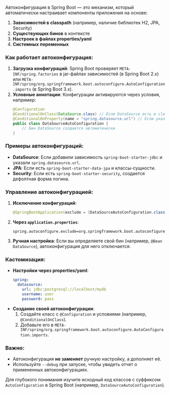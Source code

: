 Автоконфигурация в Spring Boot — это механизм, который автоматически настраивает компоненты приложения на основе:
1. **Зависимостей в classpath** (например, наличие библиотек H2, JPA, Security)
2. **Существующих бинов** в контексте
3. **Настроек в файлах properties/yaml**
4. **Системных переменных**

### Как работает автоконфигурация:
1. **Загрузка конфигураций**: Spring Boot проверяет `META-INF/spring.factories` в jar-файлах зависимостей (в Spring Boot 2.x) или `META-INF/spring/org.springframework.boot.autoconfigure.AutoConfiguration.imports` (в Spring Boot 3.x).
2. **Условные аннотации**: Конфигурации активируются через условия, например:
   ```java
   @Configuration
   @ConditionalOnClass(DataSource.class) // Если DataSource есть в classpath
   @ConditionalOnProperty(name = "spring.datasource.url") // Если указан URL БД
   public class DataSourceAutoConfiguration {
       // Бин DataSource создается автоматически
   }
   ```

### Примеры автоконфигураций:
- **DataSource**: Если добавили зависимость `spring-boot-starter-jdbc` и указали `spring.datasource.url`.
- **JPA**: Если есть `spring-boot-starter-data-jpa` и классы-сущности.
- **Security**: Если есть `spring-boot-starter-security`, создается дефолтная форма логина.

### Управление автоконфигурацией:
1. **Исключение конфигураций**:
   ```java
   @SpringBootApplication(exclude = {DataSourceAutoConfiguration.class})
   ```
2. **Через `application.properties`**:
   ```properties
   spring.autoconfigure.exclude=org.springframework.boot.autoconfigure.jdbc.DataSourceAutoConfiguration
   ```
3. **Ручная настройка**: Если вы определяете свой бин (например, `@Bean DataSource`), автоконфигурация для него отключается.

### Кастомизация:
- **Настройки через properties/yaml**:
  ```yaml
  spring:
    datasource:
      url: jdbc:postgresql://localhost/mydb
      username: user
      password: pass
  ```
- **Создание своей автоконфигурации**:
    1. Создайте класс с `@Configuration` и условиями (например, `@ConditionalOnClass`).
    2. Добавьте его в `META-INF/spring/org.springframework.boot.autoconfigure.AutoConfiguration.imports`.

### Важно:
- Автоконфигурация **не заменяет** ручную настройку, а дополняет её.
- Используйте `--debug` при запуске, чтобы увидеть отчет о примененных автоконфигурациях.

Для глубокого понимания изучите исходный код классов с суффиксом `AutoConfiguration` в Spring Boot (например, `DataSourceAutoConfiguration`).